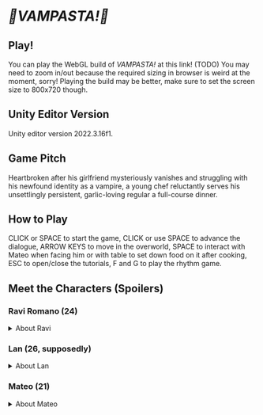 # ***🧄VAMPASTA!🍝***

## Play!

You can play the WebGL build of *VAMPASTA!* at this link! (TODO) You may need to zoom in/out because the required sizing in browser is weird at the moment, sorry! Playing the build may be better, make sure to set the screen size to 800x720 though.

## Unity Editor Version

Unity editor version 2022.3.16f1.

## Game Pitch

Heartbroken after his girlfriend mysteriously vanishes and struggling with his newfound identity as a vampire, a young chef reluctantly serves his unsettlingly persistent, garlic-loving regular a full-course dinner. 

## How to Play

CLICK or SPACE to start the game, CLICK or use SPACE to advance the dialogue, ARROW KEYS to move in the overworld, SPACE to interact with Mateo when facing him or with table to set down food on it after cooking, ESC to open/close the tutorials, F and G to play the rhythm game.

## Meet the Characters (Spoilers)

### Ravi Romano (24)
<details>
  <summary>About Ravi</summary>
  The owner and sole chef of <em>Romano’s</em>. Is now a vampire.
</details>

### Lan (26, supposedly)
<details>
  <summary>About Lan</summary>
  Ravi’s ex-girlfriend. A vampire.
</details>

### Mateo (21)
<details>
  <summary>About Mateo</summary>
  A regular who enjoys (?) getting extra garlic-y pasta. Suspects Ravi is hiding something.
</details>